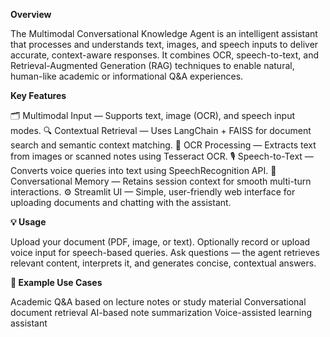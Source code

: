 **Overview**

The Multimodal Conversational Knowledge Agent is an intelligent assistant that processes and understands text, images, and speech inputs to deliver accurate, context-aware responses.
It combines OCR, speech-to-text, and Retrieval-Augmented Generation (RAG) techniques to enable natural, human-like academic or informational Q&A experiences.


**Key Features**

🗂️ Multimodal Input — Supports text, image (OCR), and speech input modes.
🔍 Contextual Retrieval — Uses LangChain + FAISS for document search and semantic context matching.
🧾 OCR Processing — Extracts text from images or scanned notes using Tesseract OCR.
🎙️ Speech-to-Text — Converts voice queries into text using SpeechRecognition API.
💬 Conversational Memory — Retains session context for smooth multi-turn interactions.
⚙️ Streamlit UI — Simple, user-friendly web interface for uploading documents and chatting with the assistant.


**💡 Usage**

Upload your document (PDF, image, or text).
Optionally record or upload voice input for speech-based queries.
Ask questions — the agent retrieves relevant content, interprets it, and generates concise, contextual answers.

**🧮 Example Use Cases**

Academic Q&A based on lecture notes or study material
Conversational document retrieval
AI-based note summarization
Voice-assisted learning assistant
